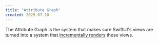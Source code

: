 ```yaml
---
title: "Attribute Graph"
created: 2025-07-10
---
```


The Attribute Graph is the system that makes sure SwiftUI's views are turned into a system that [incrementally renders](incremental-programming) these views.
